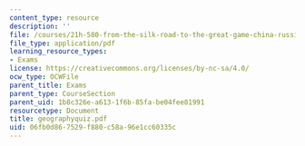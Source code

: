 ```yaml
---
content_type: resource
description: ''
file: /courses/21h-580-from-the-silk-road-to-the-great-game-china-russia-and-central-eurasia-fall-2003/06fb0d867529f880c58a96e1cc60335c_geographyquiz.pdf
file_type: application/pdf
learning_resource_types:
- Exams
license: https://creativecommons.org/licenses/by-nc-sa/4.0/
ocw_type: OCWFile
parent_title: Exams
parent_type: CourseSection
parent_uid: 1b8c326e-a613-1f6b-85fa-be04fee81991
resourcetype: Document
title: geographyquiz.pdf
uid: 06fb0d86-7529-f880-c58a-96e1cc60335c
---
```

